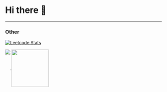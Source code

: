 # Hi there 👋

---
### Other
[![Leetcode Stats](https://leetcard.jacoblin.cool/SeanWang0111?theme=unicorn&ext=activity)](https://leetcode.com/SeanWang0111/)

<a href="https://github.com/anuraghazra/github-readme-stats">
  <img align="top" src="https://github-readme-stats.vercel.app/api?username=SeanWang0111&theme=ambient_gradient" />
</a>

<a href="https://github.com/anuraghazra/convoychat">
  <img height=120 align="center" src="https://github-readme-stats.vercel.app/api/top-langs?username=SeanWang0111&layout=compact&theme=ambient_gradient&card_width=350" />
</a>

